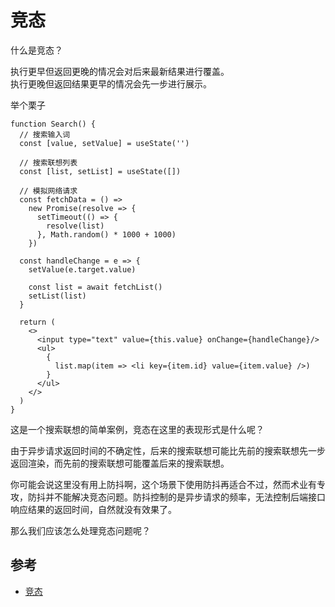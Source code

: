 # 竞态

什么是竞态？

执行更早但返回更晚的情况会对后来最新结果进行覆盖。  
执行更晚但返回结果更早的情况会先一步进行展示。

举个栗子

```
function Search() {
  // 搜索输入词
  const [value, setValue] = useState('')

  // 搜索联想列表
  const [list, setList] = useState([])

  // 模拟网络请求
  const fetchData = () =>
    new Promise(resolve => {
      setTimeout(() => {
        resolve(list)
      }, Math.random() * 1000 + 1000)
    })

  const handleChange = e => {
    setValue(e.target.value)

    const list = await fetchList()
    setList(list)
  }

  return (
    <>
      <input type="text" value={this.value} onChange={handleChange}/>
      <ul>
        { 
          list.map(item => <li key={item.id} value={item.value} />) 
        }
      </ul>
    </>
  )
}
```

这是一个搜索联想的简单案例，竞态在这里的表现形式是什么呢？  

由于异步请求返回时间的不确定性，后来的搜索联想可能比先前的搜索联想先一步返回渲染，而先前的搜索联想可能覆盖后来的搜索联想。  

你可能会说这里没有用上防抖啊，这个场景下使用防抖再适合不过，然而术业有专攻，防抖并不能解决竞态问题。防抖控制的是异步请求的频率，无法控制后端接口响应结果的返回时间，自然就没有效果了。

那么我们应该怎么处理竞态问题呢？

## 参考

- [竞态](https://github.com/beichensky/Blog/issues/6)
